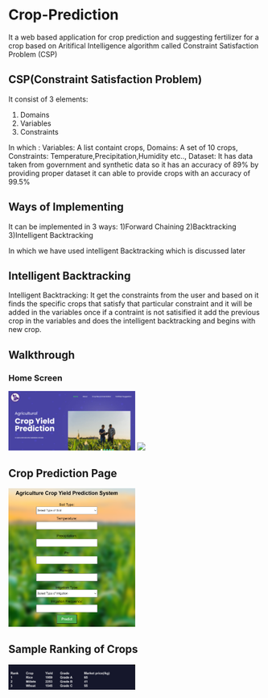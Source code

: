 # Crop-Prediction
It a web based application for crop prediction and suggesting fertilizer for a crop  based on Aritifical Intelligence algorithm called Constraint Satisfaction Problem (CSP) 

## CSP(Constraint Satisfaction Problem)
It consist of 3 elements:
  1) Domains
  2) Variables
  3) Constraints

In which :
Variables: A list containt crops,
Domains: A set of 10 crops,
Constraints: Temperature,Precipitation,Humidity etc..,
Dataset: It has  data taken from government and synthetic data so it has an accuracy of 89% by providing proper dataset it can able to provide crops with an accuracy of 99.5%

## Ways of Implementing
It can be implemented in 3 ways:
  1)Forward Chaining
  2)Backtracking
  3)Intelligent Backtracking
  
In which we have used intelligent Backtracking which is discussed later

## Intelligent Backtracking
Intelligent Backtracking:
It get the constraints from the user and based on it finds the specific crops that satisfy that particular constraint and it will be added in the variables once if a contraint is not satisified it add the previous crop in the variables and does the intelligent backtracking and begins with new crop.

## Walkthrough

### Home Screen
<img src="/static/output/Screenshot 2023-11-19 213414.png" width=50%>

<img src="/ststic/output/Screenshot 2023-11-19 213451.png" width =50%>

## Crop Prediction Page

<img src="/static/output/Screenshot 2023-11-19 213625.png" width=50%>

## Sample Ranking of Crops
<img src="/static/output/Screenshot 2023-11-19 213805.png" width=50%>

